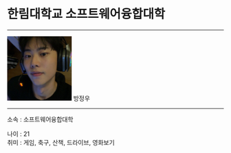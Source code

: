 # 한림대학교 소프트웨어융합대학
---
<img src=사진.jpg height=150 width=150>
방정우

---

소속 : 소프트웨어융합대학
   
나이 : 21    
취미 : 게임, 축구, 산책, 드라이브, 영화보기   



